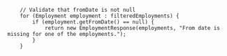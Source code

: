         // Validate that fromDate is not null
        for (Employment employment : filteredEmployments) {
            if (employment.getFromDate() == null) {
                return new EmploymentResponse(employments, "From date is missing for one of the employments.");
            }
        }
